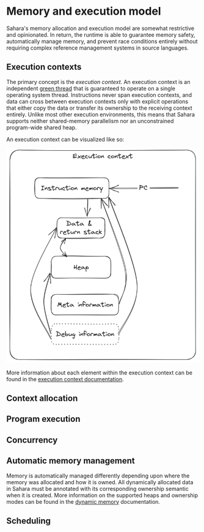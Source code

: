 # Memory and execution model

Sahara's memory allocation and execution model are somewhat restrictive and opinionated. In return, the runtime is
able to guarantee memory safety, automatically manage memory, and prevent race conditions entirely without requiring
complex reference management systems in source languages.

## Execution contexts

The primary concept is the _execution context_. An execution context is an independent [green
thread](https://en.wikipedia.org/wiki/Green_thread) that is guaranteed to operate on a single operating system thread.
Instructions never span execution contexts, and data can cross between execution contexts only with explicit operations
that either copy the data or transfer its ownership to the receiving context entirely. Unlike most other execution
environments, this means that Sahara supports neither shared-memory parallelism nor an unconstrained program-wide shared
heap.


An execution context can be visualized like so:

![Execution context](../images/ExecutionContext.png)

More information about each element within the execution context can be found in the [execution context
documentation](./execution-context.md).

## Context allocation

## Program execution

## Concurrency

## Automatic memory management

Memory is automatically managed differently depending upon where the memory was allocated and how it is owned. All
dynamically allocated data in Sahara must be annotated with its corresponding ownership semantic when it is created.
More information on the supported heaps and ownership modes can be found in the [dynamic memory](./dynamic-memory.md)
documentation.

## Scheduling